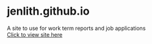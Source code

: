 # jenlith.github.io
A site to use for work term reports and job applications  
[Click to view site here](https://jenlith.github.io/)  